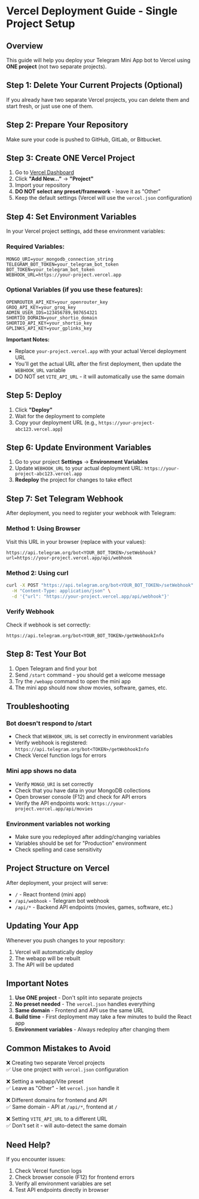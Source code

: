 # Vercel Deployment Guide - Single Project Setup

## Overview
This guide will help you deploy your Telegram Mini App bot to Vercel using **ONE project** (not two separate projects).

## Step 1: Delete Your Current Projects (Optional)
If you already have two separate Vercel projects, you can delete them and start fresh, or just use one of them.

## Step 2: Prepare Your Repository
Make sure your code is pushed to GitHub, GitLab, or Bitbucket.

## Step 3: Create ONE Vercel Project

1. Go to [Vercel Dashboard](https://vercel.com/dashboard)
2. Click **"Add New..."** → **"Project"**
3. Import your repository
4. **DO NOT select any preset/framework** - leave it as "Other"
5. Keep the default settings (Vercel will use the `vercel.json` configuration)

## Step 4: Set Environment Variables

In your Vercel project settings, add these environment variables:

### Required Variables:
```
MONGO_URI=your_mongodb_connection_string
TELEGRAM_BOT_TOKEN=your_telegram_bot_token
BOT_TOKEN=your_telegram_bot_token
WEBHOOK_URL=https://your-project.vercel.app
```

### Optional Variables (if you use these features):
```
OPENROUTER_API_KEY=your_openrouter_key
GROQ_API_KEY=your_groq_key
ADMIN_USER_IDS=123456789,987654321
SHORTIO_DOMAIN=your_shortio_domain
SHORTIO_API_KEY=your_shortio_key
GPLINKS_API_KEY=your_gplinks_key
```

**Important Notes:**
- Replace `your-project.vercel.app` with your actual Vercel deployment URL
- You'll get the actual URL after the first deployment, then update the `WEBHOOK_URL` variable
- DO NOT set `VITE_API_URL` - it will automatically use the same domain

## Step 5: Deploy

1. Click **"Deploy"**
2. Wait for the deployment to complete
3. Copy your deployment URL (e.g., `https://your-project-abc123.vercel.app`)

## Step 6: Update Environment Variables

1. Go to your project **Settings** → **Environment Variables**
2. Update `WEBHOOK_URL` to your actual deployment URL: `https://your-project-abc123.vercel.app`
3. **Redeploy** the project for changes to take effect

## Step 7: Set Telegram Webhook

After deployment, you need to register your webhook with Telegram:

### Method 1: Using Browser
Visit this URL in your browser (replace with your values):
```
https://api.telegram.org/bot<YOUR_BOT_TOKEN>/setWebhook?url=https://your-project.vercel.app/api/webhook
```

### Method 2: Using curl
```bash
curl -X POST "https://api.telegram.org/bot<YOUR_BOT_TOKEN>/setWebhook" \
  -H "Content-Type: application/json" \
  -d '{"url": "https://your-project.vercel.app/api/webhook"}'
```

### Verify Webhook
Check if webhook is set correctly:
```
https://api.telegram.org/bot<YOUR_BOT_TOKEN>/getWebhookInfo
```

## Step 8: Test Your Bot

1. Open Telegram and find your bot
2. Send `/start` command - you should get a welcome message
3. Try the `/webapp` command to open the mini app
4. The mini app should now show movies, software, games, etc.

## Troubleshooting

### Bot doesn't respond to /start
- Check that `WEBHOOK_URL` is set correctly in environment variables
- Verify webhook is registered: `https://api.telegram.org/bot<TOKEN>/getWebhookInfo`
- Check Vercel function logs for errors

### Mini app shows no data
- Verify `MONGO_URI` is set correctly
- Check that you have data in your MongoDB collections
- Open browser console (F12) and check for API errors
- Verify the API endpoints work: `https://your-project.vercel.app/api/movies`

### Environment variables not working
- Make sure you redeployed after adding/changing variables
- Variables should be set for "Production" environment
- Check spelling and case sensitivity

## Project Structure on Vercel

After deployment, your project will serve:
- `/` - React frontend (mini app)
- `/api/webhook` - Telegram bot webhook
- `/api/*` - Backend API endpoints (movies, games, software, etc.)

## Updating Your App

Whenever you push changes to your repository:
1. Vercel will automatically deploy
2. The webapp will be rebuilt
3. The API will be updated

## Important Notes

1. **Use ONE project** - Don't split into separate projects
2. **No preset needed** - The `vercel.json` handles everything
3. **Same domain** - Frontend and API use the same URL
4. **Build time** - First deployment may take a few minutes to build the React app
5. **Environment variables** - Always redeploy after changing them

## Common Mistakes to Avoid

❌ Creating two separate Vercel projects  
✅ Use one project with `vercel.json` configuration

❌ Setting a webapp/Vite preset  
✅ Leave as "Other" - let `vercel.json` handle it

❌ Different domains for frontend and API  
✅ Same domain - API at `/api/*`, frontend at `/`

❌ Setting `VITE_API_URL` to a different URL  
✅ Don't set it - will auto-detect the same domain

## Need Help?

If you encounter issues:
1. Check Vercel function logs
2. Check browser console (F12) for frontend errors
3. Verify all environment variables are set
4. Test API endpoints directly in browser
